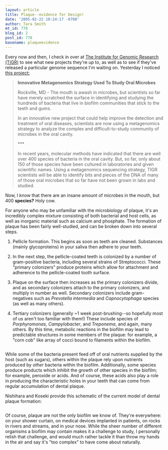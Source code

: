 ```yaml
---
layout: article
title: Plaque--evidence for Design!
date: '2005-02-22 10:24:17 -0700'
author: Tara Smith
mt_id: 778
blog_id: 2
post_id: 778
basename: plaqueevidence
---
```

Every now and then, I check in over at [The Institute for Genomic Research (TIGR)](http://www.tigr.org) to see what new projects they're up to, as well as to see if they've released a particular genome sequence I'm waiting on.  Yesterday I noticed [this project:](http://www.tigr.org/new/press_release_12-10-04.shtml)

> **Innovative Metagenomics Strategy Used To Study Oral Microbes**
> 
> Rockville, MD - The mouth is awash in microbes, but scientists so far have merely scratched the surface in identifying and studying the hundreds of bacteria that live in biofilm communities that stick to the teeth and gums.
> 
> In an innovative new project that could help improve the detection and treatment of oral diseases, scientists are now using a metagenomics strategy to analyze the complex and difficult-to-study community of microbes in the oral cavity. 
> 
> \*\*\*
> 
> In recent years, molecular methods have indicated that there are well over 400 species of bacteria in the oral cavity. But, so far, only about 150 of those species have been cultured in laboratories and given scientific names. Using a metagenomics sequencing strategy, TIGR scientists will be able to identify bits and pieces of the DNA of many of those oral microbes that so far have not been grown in labs and studied.

Now, I know that there are an insane amount of microbes in the mouth, but 400 **species?** Holy cow.

For anyone who may be unfamiliar with the microbiology of plaque, it's an incredibly complex mixture consisting of both bacterial and host cells, as well as inorganic material such as calcium and phosphate.  The formation of plaque has been fairly well-studied, and can be broken down into several steps.

1) Pellicle formation.  This begins as soon as teeth are cleaned.  Substances (mainly glycoproteins) in your saliva then adhere to your teeth.  

2) In the next step, the pellicle-coated teeth is colonized by a number of gram-positive bacteria, including several strains of Streptococci.  These "primary colonizers" produce proteins which allow for attachment and adherence to the pellicle-coated tooth surface.  

3) Plaque on the surface then increases as the primary colonizers divide, and as secondary colonizers attach to the primary colonizers, and multiply in number as well.  Secondary colonizers include gram-negatives such as _Prevotella intermedia_ and _Capnocytophaga_ species (as well as many others).  

4) Tertiary colonizers (generally ~1 week post-brushing--so hopefully most of us aren't too familiar with them!)  These include species of _Porphyromonas_, _Campylobacter_, and _Treponema_, and again, many others.  By this time, metabolic reactions in the biofilm may lead to predictable structures in some members of the plaque:  for example, a "corn cob" like array of cocci bound to filaments within the biofilm.

<img src="http://www.dent.ucla.edu/pic/members/microbio/images/fig6.JPG" alt="" />

While some of the bacteria present feed off of oral nutrients supplied by the host (such as sugars), others within the plaque rely upon nutrients produced by _other_ bacteria within the biofilm.  Additionally, some species produce products which inhibit the growth of other species in the biofilm; for example, peroxide or acids.  And of course, these acids also play a role in producing the characteristic holes in your teeth that can come from regular accumulation of dental plaque.  

Nishihara and Koseki provide this schematic of the current model of dental plaque formation:

<img src="http://img.photobucket.com/albums/v164/roland98/Plaque.gif" alt="" />

Of course, plaque are not the only biofilm we know of.  They're everywhere:  on your shower curtain, on medical devices implanted in patients, on rocks in rivers and streams, and in your nose.   While the sheer number of different organisms a biofilm may contain makes it a challenge to study, I personally relish that challenge, and would much rather tackle it than throw my hands in the air and say it's "too complex" to have come about naturally.
